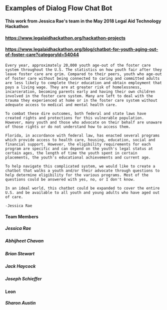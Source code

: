 ## Examples of Dialog Flow Chat Bot
#### This work from Jessica Rae's team in the May 2018 Legal Aid Technology Hackathon
#### https://www.legalaidhackathon.org/hackathon-projects
#### https://www.legalaidhackathon.org/blog/chatbot-for-youth-aging-out-of-foster-care?categoryId=54044
```
Every year, approximately 20,000 youth age-out of the foster care system throughout the U.S. The statistics on how youth fair after they leave foster care are grim. Compared to their peers, youth who age-out of foster care without being connected to caring and committed adults are less likely to complete their education and obtain employment that pays a living wage. They are at greater risk of homelessness, incarceration, becoming parents early and having their own children involved in the foster care system. Many are left to deal with the trauma they experienced at home or in the foster care system without adequate access to medical and mental health care.

To combat these dire outcomes, both federal and state laws have created rights and protections for this vulnerable population. However, many youth and those who advocate on their behalf are unaware of those rights or do not understand how to access them.

Florida, in accordance with federal law, has enacted several programs which provide access to health care, housing, education, social and financial support. However, the eligibility requirements for each program are specific and can depend on the youth's legal status at certain ages, the length of time the youth spent in certain placements, the youth's educational achievements and current age.

To help navigate this complicated system, we would like to create a chatbot that walks a youth and/or their advocate through questions to help determine eligibility for the various programs. Most of the questions could be answered with yes, no, or I don't know.

In an ideal world, this chatbot could be expanded to cover the entire U.S. and be available to all youth and young adults who have aged out of care.

-Jessica Rae
```
#### Team Members
##### Jessica Rae
##### Abhijheet Chavan
##### Brian Stewart
##### Jack Haycock
##### Joseph Schieffer
#### Leon
##### Sharon Austin
